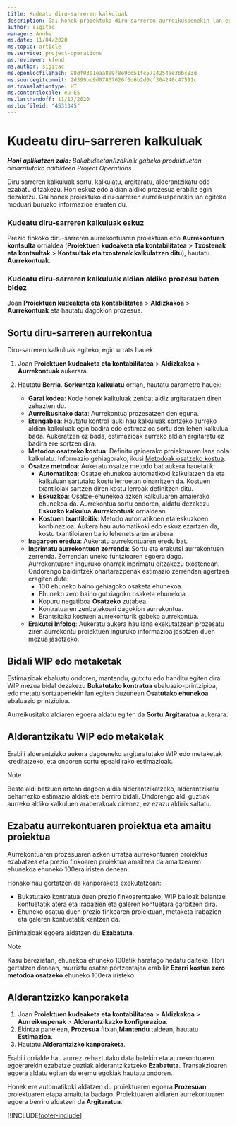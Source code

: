 ```yaml
---
title: Kudeatu diru-sarreren kalkuluak
description: Gai honek proiektuko diru-sarreren aurreikuspenekin lan egiteko moduari buruzko informazioa ematen du.
author: sigitac
manager: Annbe
ms.date: 11/04/2020
ms.topic: article
ms.service: project-operations
ms.reviewer: kfend
ms.author: sigitac
ms.openlocfilehash: 98df0301eaa8e9f8e9cd51fc5714254ae3bbc83d
ms.sourcegitcommit: 2d399bc9d07807626f0d6b2d0cf304240c47591c
ms.translationtype: HT
ms.contentlocale: eu-ES
ms.lasthandoff: 11/17/2020
ms.locfileid: "4531345"
---
```

# <a name="manage-revenue-estimates"></a>Kudeatu diru-sarreren kalkuluak

_**Honi aplikatzen zaio:** Baliabideetan/Izakinik gabeko produktuetan oinarritutako adibideen Project Operations_

Diru sarreren kalkuluak sortu, kalkulatu, argitaratu, alderantzikatu edo ezabatu ditzakezu. Hori eskuz edo aldian aldiko prozesua erabiliz egin dezakezu. Gai honek proiektuko diru-sarreren aurreikuspenekin lan egiteko moduari buruzko informazioa ematen du.

### <a name="manage-revenue-estimates-manually"></a>Kudeatu diru-sarreren kalkuluak eskuz

Prezio finkoko diru-sarreren aurrekontuaren proiektuan edo **Aurrekontuen kontsulta** orrialdea (**Proiektuen kudeaketa eta kontabilitatea** > **Txostenak eta kontsultak** > **Kontsultak eta txostenak kalkulatzen ditu**), hautatu **Aurrekontuak**.

### <a name="manage-revenue-estimates-using-a-periodic-process"></a>Kudeatu diru-sarreren kalkuluak aldian aldiko prozesu baten bidez

Joan **Proiektuen kudeaketa eta kontabilitatea** > **Aldizkakoa** > **Aurrekontuak** eta hautatu dagokion prozesua.

## <a name="create-a-revenue-estimate"></a>Sortu diru-sarreren aurrekontua

Diru-sarreren kalkuluak egiteko, egin urrats hauek. 

1. Joan **Proiektuen kudeaketa eta kontabilitatea** > **Aldizkakoa** > **Aurrekontuak** aukerara.
2. Hautatu **Berria**. **Sorkuntza kalkulatu** orrian, hautatu parametro hauek:

   - **Garai kodea**: Kode honek kalkuluak zenbat aldiz argitaratzen diren zehazten du.
   - **Aurreikusitako data**: Aurrekontua prozesatzen den eguna.
   - **Etengabea**: Hautatu kontrol lauki hau kalkuluak sortzeko aurreko aldian kalkuluak egin badira edo estimazioa sortu den lehen kalkulua bada. Aukeratzen ez bada, estimazioak aurreko aldian argitaratu ez badira ere sortzen dira.
   - **Metodoa osatzeko kostua**: Definitu gainerako proiektuaren lana nola kalkulatu. Informazio gehiagorako, ikusi [Metodoak osatzeko kostua](cost-complete-methods.md).
   - **Osatze metodoa**: Aukeratu osatze metodo bat aukera hauetatik:
     - **Automatikoa**: Osatze ehunekoa automatikoki kalkulatzen da eta kalkuluan sartutako kostu lerroetan oinarritzen da. Kostuen txantiloiak sartzen diren kostu lerroak definitzen ditu.
     - **Eskuzkoa**: Osatze-ehunekoa azken kalkuluaren amaierako ehunekoa da. Aurrekontua sortu ondoren, aldatu dezakezu **Eskuzko kalkulua** **Aurrekontuak** orrialdean.
     - **Kostuen txantiloitik**: Metodo automatikoen eta eskuzkoen konbinazioa. Aukera hau automatikoki edo eskuz ezartzen da, kostu txantiloiaren balio lehenetsiaren arabera.
   - **Iragarpen eredua**: Aukeratu aurrekontuaren eredu bat.
   - **Inprimatu aurrekontuen zerrenda**: Sortu eta erakutsi aurrekontuen zerrenda. Zerrendan uneko funtzioaren egoera dago. Aurrekontuaren inguruko oharrak inprimatu ditzakezu txostenean. Ondorengo baldintzek ohartarazpenak estimazio zerrendan agertzea eragiten dute:
     - 100 ehuneko baino gehiagoko osaketa ehunekoa.
     - Ehuneko zero baino gutxiagoko osaketa ehunekoa.
     - Kopuru negatiboa **Osatzeko** zutabea.
     - Kontratuaren zenbatekoari dagokion aurrekontua.
     - Erantsitako kostuen aurrekonturik gabeko aurrekontua.
   - **Erakutsi Infolog**: Aukeratu aukera hau lana exekutatzean prozesatu ziren aurrekontu proiektuen inguruko informazioa jasotzen duen mezua jasotzeko.


## <a name="post-wip-or-accruals"></a>Bidali WIP edo metaketak

Estimazioak ebaluatu ondoren, mantendu, gutxitu edo handitu egiten dira. WIP mezua bidal dezakezu **Bukatutako kontratua** ebaluazio-printzipioa, edo metatu sortzapenekin lan egiten duzunean **Osatutako ehunekoa** ebaluazio printzipioa.
  
Aurreikusitako aldiaren egoera aldatu egiten da **Sortu** **Argitaratua** aukerara.

## <a name="reverse-wip-or-accruals"></a>Alderantzikatu WIP edo metaketak

Erabili alderantzizko aukera dagoeneko argitaratutako WIP edo metaketak kreditatzeko, eta ondoren sortu epealdirako estimazioak.

> [!NOTE]
> Beste aldi batzuen artean dagoen aldia alderantzikatzeko, alderantzikatu beharrezko estimazio aldiak eta berriro bidali. Ondorengo aldi guztiak aurreko aldiko kalkuluen araberakoak direnez, ez ezazu aldirik saltatu.

## <a name="eliminate-the-estimate-project-and-finish-the-project"></a>Ezabatu aurrekontuaren proiektua eta amaitu proiektua

Aurrekontuaren prozesuaren azken urratsa aurrekontuaren proiektua ezabatzea eta prezio finkoaren proiektua amaitzea da amaitzearen ehunekoa ehuneko 100era iristen denean.

Honako hau gertatzen da kanporaketa exekutatzean:

- Bukatutako kontratua duen prezio finkoarentzako, WIP balioak balantze kontuetatik atera eta irabazien eta galeren kontuetara garbitzen dira.
- Ehuneko osatua duen prezio finkoaren proiektuan, metaketa irabazien eta galeren kontuetatik kentzen da.

Estimazioak egoera aldatzen du **Ezabatuta**.

> [!NOTE]
> Kasu berezietan, ehunekoa ehuneko 100etik haratago hedatu daiteke. Hori gertatzen denean, murriztu osatze portzentajea erabiliz **Ezarri kostua zero metodoa osatzeko** ehuneko 100era iristeko.

## <a name="reverse-elimination"></a>Alderantzizko kanporaketa

1. Joan **Proiektuen kudeaketa eta kontabilitatea** > **Aldizkakoa** > **Aurreikuspenak** > **Alderantzikazko konfigurazioa**. 
2. Ekintza panelean, **Prozesua** fitxan,**Mantendu** taldean, hautatu **Estimazioa**. 
3. Hautatu **Alderantzizko kanporaketa**.

Erabili orrialde hau aurrez zehaztutako data batekin eta aurrekontuaren egoerarekin ezabatze guztiak alderantzikatzeko **Ezabatuta**. Transakzioaren egoera aldatu egiten da eremu egokiak hautatu ondoren.

Honek ere automatikoki aldatzen du proiektuaren egoera **Prozesuan** proiektuaren etapa amaituta badago. Proiektuaren aldiaren aurrekontuaren egoera berriro aldatzen da **Argitaratua**.


[!INCLUDE[footer-include](../includes/footer-banner.md)]